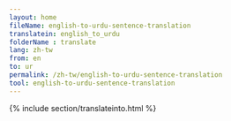 ```yaml
---
layout: home
fileName: english-to-urdu-sentence-translation
translatein: english_to_urdu
folderName : translate
lang: zh-tw
from: en
to: ur
permalink: /zh-tw/english-to-urdu-sentence-translation
tool: english-to-urdu-sentence-translation
---
```

{% include section/translateinto.html %}